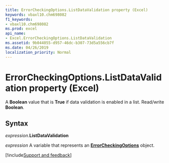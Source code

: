 ```yaml
---
title: ErrorCheckingOptions.ListDataValidation property (Excel)
keywords: vbaxl10.chm698082
f1_keywords:
- vbaxl10.chm698082
ms.prod: excel
api_name:
- Excel.ErrorCheckingOptions.ListDataValidation
ms.assetid: 9b044055-d957-46dc-b307-73d5a556cb7f
ms.date: 04/26/2019
localization_priority: Normal
---
```



# ErrorCheckingOptions.ListDataValidation property (Excel)

A **Boolean** value that is **True** if data validation is enabled in a list. Read/write **Boolean**.


## Syntax

_expression_.**ListDataValidation**

_expression_ A variable that represents an **[ErrorCheckingOptions](Excel.ErrorCheckingOptions.md)** object.




[!include[Support and feedback](~/includes/feedback-boilerplate.md)]